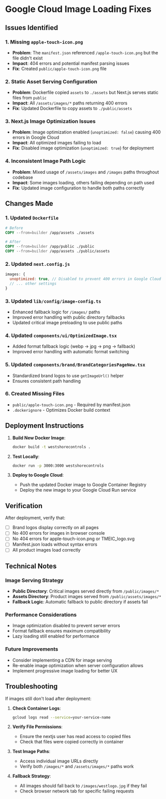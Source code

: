 # Google Cloud Image Loading Fixes

## Issues Identified

### 1. Missing `apple-touch-icon.png`
- **Problem**: The `manifest.json` referenced `/apple-touch-icon.png` but the file didn't exist
- **Impact**: 404 errors and potential manifest parsing issues
- **Fix**: Created `public/apple-touch-icon.png` file

### 2. Static Asset Serving Configuration
- **Problem**: Dockerfile copied `assets` to `./assets` but Next.js serves static files from `public`
- **Impact**: All `/assets/images/*` paths returning 400 errors
- **Fix**: Updated Dockerfile to copy assets to `./public/assets`

### 3. Next.js Image Optimization Issues
- **Problem**: Image optimization enabled (`unoptimized: false`) causing 400 errors in Google Cloud
- **Impact**: All optimized images failing to load
- **Fix**: Disabled image optimization (`unoptimized: true`) for deployment

### 4. Inconsistent Image Path Logic
- **Problem**: Mixed usage of `/assets/images` and `/images` paths throughout codebase
- **Impact**: Some images loading, others failing depending on path used
- **Fix**: Updated image configuration to handle both paths correctly

## Changes Made

### 1. Updated `Dockerfile`
```dockerfile
# Before
COPY --from=builder /app/assets ./assets

# After  
COPY --from=builder /app/public ./public
COPY --from=builder /app/assets ./public/assets
```

### 2. Updated `next.config.js`
```javascript
images: {
  unoptimized: true, // Disabled to prevent 400 errors in Google Cloud
  // ... other settings
}
```

### 3. Updated `lib/config/image-config.ts`
- Enhanced fallback logic for `/images/` paths
- Improved error handling with public directory fallbacks
- Updated critical image preloading to use public paths

### 4. Updated `components/ui/OptimizedImage.tsx`
- Added format fallback logic (webp → jpg → png → fallback)
- Improved error handling with automatic format switching

### 5. Updated `components/brand/BrandCategoriesPageNew.tsx`
- Standardized brand logos to use `getImageUrl()` helper
- Ensures consistent path handling

### 6. Created Missing Files
- `public/apple-touch-icon.png` - Required by manifest.json
- `.dockerignore` - Optimizes Docker build context

## Deployment Instructions

1. **Build New Docker Image**:
   ```bash
   docker build -t westshorecontrols .
   ```

2. **Test Locally**:
   ```bash
   docker run -p 3000:3000 westshorecontrols
   ```

3. **Deploy to Google Cloud**:
   - Push the updated Docker image to Google Container Registry
   - Deploy the new image to your Google Cloud Run service

## Verification

After deployment, verify that:
- [ ] Brand logos display correctly on all pages
- [ ] No 400 errors for images in browser console
- [ ] No 404 errors for apple-touch-icon.png or TMEIC_logo.svg
- [ ] Manifest.json loads without syntax errors
- [ ] All product images load correctly

## Technical Notes

### Image Serving Strategy
- **Public Directory**: Critical images served directly from `/public/images/*`
- **Assets Directory**: Product images served from `/public/assets/images/*`
- **Fallback Logic**: Automatic fallback to public directory if assets fail

### Performance Considerations
- Image optimization disabled to prevent server errors
- Format fallback ensures maximum compatibility
- Lazy loading still enabled for performance

### Future Improvements
- Consider implementing a CDN for image serving
- Re-enable image optimization when server configuration allows
- Implement progressive image loading for better UX

## Troubleshooting

If images still don't load after deployment:

1. **Check Container Logs**:
   ```bash
   gcloud logs read --service=your-service-name
   ```

2. **Verify File Permissions**:
   - Ensure the nextjs user has read access to copied files
   - Check that files were copied correctly in container

3. **Test Image Paths**:
   - Access individual image URLs directly
   - Verify both `/images/*` and `/assets/images/*` paths work

4. **Fallback Strategy**:
   - All images should fall back to `/images/westlogo.jpg` if they fail
   - Check browser network tab for specific failing requests 